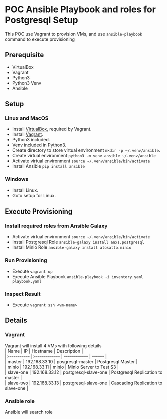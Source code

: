 # POC Ansible Playbook and roles for Postgresql Setup

This POC use Vagrant to provision VMs, and use `ansible-playbook` command to execute provisioning

## Prerequisite
- VirtualBox
- Vagrant
- Python3 
- Python3 Venv
- Ansible

## Setup
### Linux and MacOS
- Install [VirtualBox](https://www.virtualbox.org/wiki/Downloads), required by Vagrant.
- Install [Vagrant](https://www.vagrantup.com/downloads.html).
- Python3 included.
- Venv included in Python3.
- Create directory to store virtual environment `mkdir -p ~/.venv/ansible`. 
- Create virtual environment `python3 -m venv ansible ~/.venv/ansible`
- Activate virtual environment `source ~/.venv/ansible/bin/activate`
- Install Ansible `pip install ansible`

### Windows
- Install Linux.
- Goto setup for Linux.

## Execute Provisioning
### Install required roles from Ansible Galaxy
- Activate virtual environment `source ~/.venv/ansible/bin/activate`
- Install Postgresql Role `ansible-galaxy install anxs.postgresql`
- Install Minio Role `ansible-galaxy install atosatto.minio`

### Run Provisioning
- Execute `vagrant up` 
- Execute Ansible Playbook `ansible-playbook -i inventory.yaml playbook.yaml`

### Inspect Result
- Execute `vagrant ssh <vm-name>`

## Details
### Vagrant
Vagrant will install 4 VMs with following details   
| Name        | IP            | Hostname  |  Description |   
|:----------- |:------------- | ------------ |  ------ |    
| master | 192.168.33.10 | posgresql-master |  Postgresql Master |    
| minio | 192.168.33.11 | minio |  Minio Server to Test S3 |    
| slave-one | 192.168.33.12 | postgresql-slave-one | Postgresql Replication to master |    
| slave-two | 192.168.33.13 | postgresql-slave-one | Cascading Replication to slave-one |    

### Ansible role
Ansible will search role 

